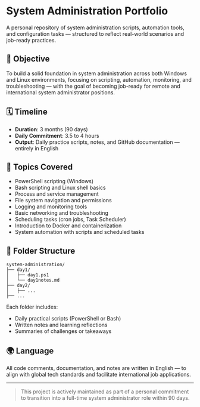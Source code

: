 # System Administration Portfolio

A personal repository of system administration scripts, automation tools, and configuration tasks — structured to reflect real-world scenarios and job-ready practices.

## 🌟 Objective

To build a solid foundation in system administration across both Windows and Linux environments, focusing on scripting, automation, monitoring, and troubleshooting — with the goal of becoming job-ready for remote and international system administrator positions.

## 🗓️ Timeline

* **Duration**: 3 months (90 days)
* **Daily Commitment**: 3.5 to 4 hours
* **Output**: Daily practice scripts, notes, and GitHub documentation — entirely in English

## 🧩 Topics Covered

* PowerShell scripting (Windows)
* Bash scripting and Linux shell basics
* Process and service management
* File system navigation and permissions
* Logging and monitoring tools
* Basic networking and troubleshooting
* Scheduling tasks (cron jobs, Task Scheduler)
* Introduction to Docker and containerization
* System automation with scripts and scheduled tasks

## 📁 Folder Structure

```
system-administration/
├── day1/
│   ├── day1.ps1
│   └── day1notes.md
├── day2/
│   ├── ...
├── ...
```

Each folder includes:

* Daily practical scripts (PowerShell or Bash)
* Written notes and learning reflections
* Summaries of challenges or takeaways

## 🌍 Language

All code comments, documentation, and notes are written in English — to align with global tech standards and facilitate international job applications.

---

> This project is actively maintained as part of a personal commitment to transition into a full-time system administrator role within 90 days.
